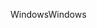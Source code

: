 <span data-ttu-id="260b9-101">Windows</span><span class="sxs-lookup"><span data-stu-id="260b9-101">Windows</span></span>